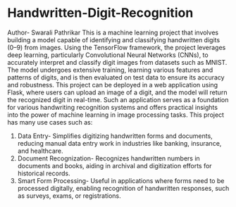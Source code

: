 # Handwritten-Digit-Recognition
Author- Swarali Pathrikar
This is a machine learning project that involves building a model capable of
identifying and classifying handwritten digits (0–9) from images. Using the 
TensorFlow framework, the project leverages deep learning, particularly 
Convolutional Neural Networks (CNNs), to accurately interpret and classify
digit images from datasets such as MNIST. The model undergoes extensive 
training, learning various features and patterns of digits, and is then
evaluated on test data to ensure its accuracy and robustness.
This project can be deployed in a web application using Flask, where users 
can upload an image of a digit, and the model will return the recognized 
digit in real-time. Such an application serves as a foundation for various 
handwriting  recognition systems and offers practical insights into the
power of machine learning in image processing tasks.
This project has many use cases such as:
1) Data Entry- Simplifies digitizing handwritten forms and documents,
reducing manual data entry work in industries like banking, insurance, and
healthcare.
2) Document Recognization- Recognizes handwritten numbers in documents and
books, aiding in archival and digitization efforts for historical records.
3) Smart Form Processing- Useful in applications where forms need to be
processed digitally, enabling recognition of handwritten responses, such as
surveys, exams, or registrations.
